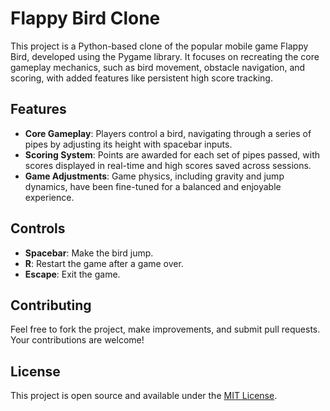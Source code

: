 # Flappy Bird Clone

This project is a Python-based clone of the popular mobile game Flappy Bird, developed using the Pygame library. It focuses on recreating the core gameplay mechanics, such as bird movement, obstacle navigation, and scoring, with added features like persistent high score tracking.

## Features

- **Core Gameplay**: Players control a bird, navigating through a series of pipes by adjusting its height with spacebar inputs.
- **Scoring System**: Points are awarded for each set of pipes passed, with scores displayed in real-time and high scores saved across sessions.
- **Game Adjustments**: Game physics, including gravity and jump dynamics, have been fine-tuned for a balanced and enjoyable experience.


## Controls

- **Spacebar**: Make the bird jump.
- **R**: Restart the game after a game over.
- **Escape**: Exit the game.

## Contributing

Feel free to fork the project, make improvements, and submit pull requests. Your contributions are welcome!

## License

This project is open source and available under the [MIT License](LICENSE).







